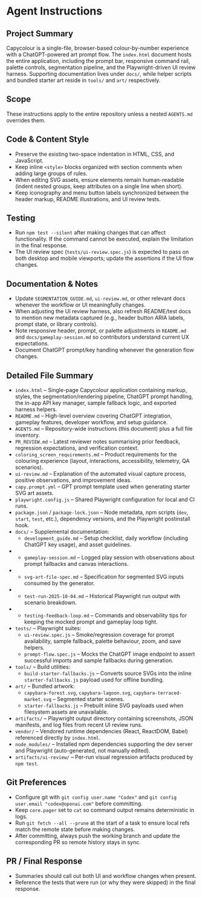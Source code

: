 # Agent Instructions

## Project Summary
Capycolour is a single-file, browser-based colour-by-number experience with a ChatGPT-powered art prompt flow. The `index.html`
document hosts the entire application, including the prompt bar, responsive command rail, palette controls, segmentation
pipeline, and the Playwright-driven UI review harness. Supporting documentation lives under `docs/`, while helper scripts and
bundled starter art reside in `tools/` and `art/` respectively.

## Scope
These instructions apply to the entire repository unless a nested `AGENTS.md` overrides them.

## Code & Content Style
- Preserve the existing two-space indentation in HTML, CSS, and JavaScript.
- Keep inline `<style>` blocks organized with section comments when adding large groups of rules.
- When editing SVG assets, ensure elements remain human-readable (indent nested groups, keep attributes on a single line when short).
- Keep iconography and menu button labels synchronized between the header markup, README illustrations, and UI review tests.

## Testing
- Run `npm test --silent` after making changes that can affect functionality. If the command cannot be executed, explain the limitation in the final response.
- The UI review spec (`tests/ui-review.spec.js`) is expected to pass on both desktop and mobile viewports; update the assertions if the UI flow changes.

## Documentation & Notes
- Update `SEGMENTATION_GUIDE.md`, `ui-review.md`, or other relevant docs whenever the workflow or UI meaningfully changes.
- When adjusting the UI review harness, also refresh README/test docs to mention new metadata captured (e.g., header button ARIA labels, prompt state, or library controls).
- Note responsive header, prompt, or palette adjustments in `README.md` and `docs/gameplay-session.md` so contributors understand current UX expectations.
- Document ChatGPT prompt/key handling whenever the generation flow changes.

## Detailed File Summary
- `index.html` – Single-page Capycolour application containing markup, styles, the segmentation/rendering pipeline, ChatGPT prompt handling, the in-app API key manager, sample fallback logic, and exported harness helpers.
- `README.md` – High-level overview covering ChatGPT integration, gameplay features, developer workflow, and setup guidance.
- `AGENTS.md` – Repository-wide instructions (this document) plus a full file inventory.
- `PR_REVIEW.md` – Latest reviewer notes summarising prior feedback, regression expectations, and verification context.
- `coloring_screen_requirements.md` – Product requirements for the colouring experience (layout, interactions, accessibility, telemetry, QA scenarios).
- `ui-review.md` – Explanation of the automated visual capture process, positive observations, and improvement ideas.
- `capy.prompt.yml` – GPT prompt template used when generating starter SVG art assets.
- `playwright.config.js` – Shared Playwright configuration for local and CI runs.
- `package.json` / `package-lock.json` – Node metadata, npm scripts (`dev`, `start`, `test`, etc.), dependency versions, and the Playwright postinstall hook.
- `docs/` – Supplemental documentation:
  - `development_guide.md` – Setup checklist, daily workflow (including ChatGPT key usage), and asset guidelines.
-  - `gameplay-session.md` – Logged play session with observations about prompt fallbacks and canvas interactions.
-  - `svg-art-file-spec.md` – Specification for segmented SVG inputs consumed by the generator.
-  - `test-run-2025-10-04.md` – Historical Playwright run output with scenario breakdown.
-  - `testing-feedback-loop.md` – Commands and observability tips for keeping the mocked prompt and gameplay loop tight.
- `tests/` – Playwright suites:
  - `ui-review.spec.js` – Smoke/regression coverage for prompt availability, sample fallback, palette behaviour, zoom, and save helpers.
  - `prompt-flow.spec.js` – Mocks the ChatGPT image endpoint to assert successful imports and sample fallbacks during generation.
- `tools/` – Build utilities:
  - `build-starter-fallbacks.js` – Converts source SVGs into the inline `starter-fallbacks.js` payload used for offline bundling.
- `art/` – Bundled artwork:
  - `capybara-forest.svg`, `capybara-lagoon.svg`, `capybara-terraced-market.svg` – Segmented starter scenes.
  - `starter-fallbacks.js` – Prebuilt inline SVG payloads used when filesystem assets are unavailable.
- `artifacts/` – Playwright output directory containing screenshots, JSON manifests, and log files from recent UI review runs.
- `vendor/` – Vendored runtime dependencies (React, ReactDOM, Babel) referenced directly by `index.html`.
- `node_modules/` – Installed npm dependencies supporting the dev server and Playwright (auto-generated, not manually edited).
- `artifacts/ui-review/` – Per-run visual regression artifacts produced by `npm test`.

## Git Preferences
- Configure git with `git config user.name "Codex"` and `git config user.email "codex@openai.com"` before committing.
- Keep `core.pager` set to `cat` so command output remains deterministic in logs.
- Run `git fetch --all --prune` at the start of a task to ensure local refs match the remote state before making changes.
- After committing, always push the working branch and update the corresponding PR so remote history stays in sync.

## PR / Final Response
- Summaries should call out both UI and workflow changes when present.
- Reference the tests that were run (or why they were skipped) in the final response.
